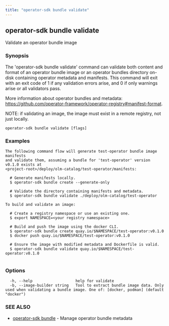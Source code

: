 ```yaml
---
title: "operator-sdk bundle validate"
---
```

## operator-sdk bundle validate

Validate an operator bundle image

### Synopsis

The 'operator-sdk bundle validate' command can validate both content and
format of an operator bundle image or an operator bundles directory on-disk
containing operator metadata and manifests. This command will exit with an
exit code of 1 if any validation errors arise, and 0 if only warnings arise or
all validators pass.

More information about operator bundles and metadata:
https://github.com/operator-framework/operator-registry#manifest-format.

NOTE: if validating an image, the image must exist in a remote registry, not
just locally.


```
operator-sdk bundle validate [flags]
```

### Examples

```
The following command flow will generate test-operator bundle image manifests
and validate them, assuming a bundle for 'test-operator' version v0.1.0 exists at
<project-root>/deploy/olm-catalog/test-operator/manifests:

  # Generate manifests locally.
  $ operator-sdk bundle create --generate-only

  # Validate the directory containing manifests and metadata.
  $ operator-sdk bundle validate ./deploy/olm-catalog/test-operator

To build and validate an image:

  # Create a registry namespace or use an existing one.
  $ export NAMESPACE=<your registry namespace>

  # Build and push the image using the docker CLI.
  $ operator-sdk bundle create quay.io/$NAMESPACE/test-operator:v0.1.0
  $ docker push quay.io/$NAMESPACE/test-operator:v0.1.0

  # Ensure the image with modified metadata and Dockerfile is valid.
  $ operator-sdk bundle validate quay.io/$NAMESPACE/test-operator:v0.1.0


```

### Options

```
  -h, --help                   help for validate
  -b, --image-builder string   Tool to extract bundle image data. Only used when validating a bundle image. One of: [docker, podman] (default "docker")
```

### SEE ALSO

* [operator-sdk bundle](../operator-sdk_bundle)	 - Manage operator bundle metadata

